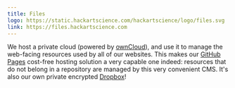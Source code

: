 ```yaml
---
title: Files
logo: https://static.hackartscience.com/hackartscience/logo/files.svg
link: https://files.hackartscience.com
---
```


We host a private cloud (powered by [ownCloud][owncloud]), and use it to manage the web-facing resources used by all of our websites.
This makes our [GitHub Pages][githubpages] cost-free hosting solution a very capable one indeed: resources that do not belong in a repository are managed by this very convenient CMS.
It's also our own private encrypted [Dropbox][dropbox]!

[owncloud]: https://owncloud.org/
[githubpages]: https://pages.github.com/
[dropbox]: https://www.dropbox.com/

